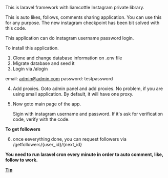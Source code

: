 

This is laravel framework with liamcottle Instagram private library.

This is auto likes, follows, comments sharing application. You can use this for any purpose. The new instagram checkpoint has been bit solved with this code.


This application can do instagram username password login.

To install this application.

1. Clone and change database information on .env file
2. Migrate database and seed it
3. Login via /alogin

email: admin@admin.com
password: testpassword

4. Add proxies. Goto admin panel and add proxies. No problem, if you are using small application. By default, it will have one proxy.

5. Now goto main page of the app.

   Sigin with instagram username and password. If it's ask for verification code, verify with the code.
   
   
 <b> To get followers </b>
   
 6. once eeverything done, you can request followers via /getfollowers/{user_id}/{next_id}
 
 
 <b> You need to run laravel cron every minute in order to auto comment, like, follow to work.</a>

 
 <a href="paypal.me/muthukrishnanc"> Tip<a>

